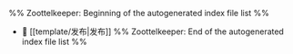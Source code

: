 %% Zoottelkeeper: Beginning of the autogenerated index file list  %%
- 📄 [[template/发布|发布]]
%% Zoottelkeeper: End of the autogenerated index file list  %%
